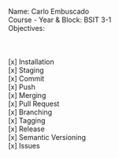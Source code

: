 Name: Carlo Embuscado
<br>Course - Year & Block: BSIT 3-1
<br>Objectives:
<br><br><br>
<br>[x] Installation
<br>[x] Staging
<br>[x] Commit
<br>[x] Push
<br>[x] Merging
<br>[x] Pull Request
<br>[x] Branching
<br>[x] Tagging
<br>[x] Release
<br>[x] Semantic Versioning
<br>[x] Issues 